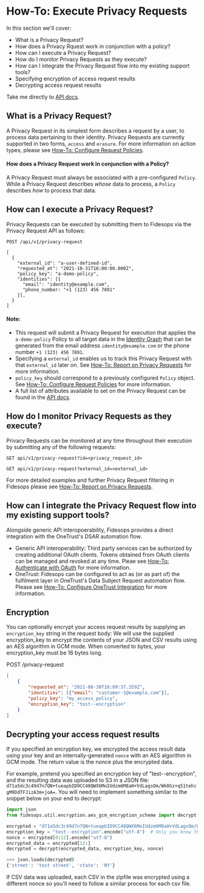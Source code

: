 # How-To: Execute Privacy Requests

In this section we'll cover:

- What is a Privacy Request?
- How does a Privacy Rquest work in conjunction with a policy?
- How can I execute a Privacy Request?
- How do I monitor Privacy Requests as they execute?
- How can I integrate the Privacy Request flow into my existing support tools?
- Specifying encryption of access request results 
- Decrypting access request results

Take me directly to [API docs](/api#operations-Privacy_Requests-get_request_status_api_v1_privacy_request_get).

## What is a Privacy Request?
A Privacy Request in its simplest form describes a request by a user, to process data pertaining to their identity. Privacy Requests are currently supported in two forms, `access` and `erasure`. For more information on action types, please see [How-To: Configure Request Policies](policies.md#rule-attributes).


#### How does a Privacy Request work in conjunction with a Policy?
A Privacy Request must always be associated with a pre-configured `Policy`. While a Privacy Request describes _whose_ data to process, a `Policy` describes _how_ to process that data.


## How can I execute a Privacy Request?
Privacy Requests can be executed by submitting them to Fidesops via the Privacy Request API as follows:

`POST /api/v1/privacy-request`

```
[
  {
    "external_id": "a-user-defined-id",
    "requested_at": "2021-10-31T16:00:00.000Z",
    "policy_key": "a-demo-policy",
    "identities": [{
      "email": "identity@example.com",
      "phone_number: "+1 (123) 456 7891"
    }],
  }
]
```

#### Note:

- This request will submit a Privacy Request for execution that applies the `a-demo-policy` Policy to all target data in the [Identity Graph](../glossary.md) that can be generated from the email address `identity@example.com` or the phone number `+1 (123) 456 7891`.
- Specifying a `external_id` enables us to track this Privacy Request with that `external_id` later on. See [How-To: Report on Privacy Requests](reporting.md) for more information.
- `policy_key` should correspond to a previously configured `Policy` object. See [How-To: Configure Request Policies](policies.md) for more information.
- A full list of attributes available to set on the Privacy Request can be found in the [API docs](/api#operations-Privacy_Requests-get_request_status_api_v1_privacy_request_get).


## How do I monitor Privacy Requests as they execute?
Privacy Requests can be monitored at any time throughout their execution by submitting any of the following requests:

`GET api/v1/privacy-request?id=<privacy_request_id>`

`GET api/v1/privacy-request?external_id=<external_id>`

For more detailed examples and further Privacy Request filtering in Fidesops please see [How-To: Report on Privacy Requests](reporting.md).


## How can I integrate the Privacy Request flow into my existing support tools?
Alongside generic API interopoerability, Fidesops provides a direct integration with the OneTrust's DSAR automation flow.

- Generic API interoperability: Third party services can be authorized by creating additional OAuth clients. Tokens obtained from OAuth clients can be managed and revoked at any time. Pleae see [How-To: Authenticate with OAuth](oauth.md) for more information.
- OneTrust: Fidesops can be configured to act as (or as part of) the fulfilment layer in OneTrust's Data Subject Request automation flow. Please see [How-To: Configure OneTrust Integration](onetrust.md) for more information.


## Encryption

You can optionally encrypt your access request results by supplying an `encryption_key` string in the request body:
We will use the supplied encryption_key to encrypt the contents of your JSON and CSV results using an AES algorithm in GCM mode.
When converted to bytes, your encryption_key must be 16 bytes long.

POST /privacy-request
```json
[
    {
        "requested_at": "2021-08-30T16:09:37.359Z",
        "identities": [{"email": "customer-1@example.com"}],
        "policy_key": "my_access_policy",
        "encryption_key": "test--encryption"
    }
]

```

## Decrypting your access request results

If you specified an encryption key, we encrypted the access result data using your key and an internally-generated `nonce` with an AES 
algorithm in GCM mode.  The return value is the nonce plus the encrypted data. 

For example, pretend you specified an encryption key of "test--encryption", and the resulting data was uploaded to
S3 in a JSON file: `d71a5dc3c49d7n7QN+tueapbID9CC48QWX6MoIUdzm6M8aH+VdLagsOm/Wk0Gz+q51tehcgM9DdTFJizA3m+joA=`.  You will
need to implement something similar to the snippet below on your end to decrypt:

```python
import json
from fidesops.util.encryption.aes_gcm_encryption_scheme import decrypt

encrypted = "d71a5dc3c49d7n7QN+tueapbID9CC48QWX6MoIUdzm6M8aH+VdLagsOm/Wk0Gz+q51tehcgM9DdTFJizA3m+joA=" 
encryption_key = "test--encryption".encode("utf-8")  # Only you know this
nonce = encrypted[0:12].encode("utf-8")
encrypted_data = encrypted[12:]
decrypted = decrypt(encrypted_data, encryption_key, nonce)
```

```bash
>>> json.loads(decrypted)
{'street': 'test street', 'state': 'NY'}
```

If CSV data was uploaded, each CSV in the zipfile was encrypted using a different nonce so you'll need to follow
a similar process for each csv file.